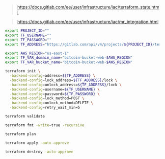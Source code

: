 > https://docs.gitlab.com/ee/user/infrastructure/iac/terraform_state.html

> https://docs.gitlab.com/ee/user/infrastructure/iac/mr_integration.html

```bash
export PROJECT_ID=""
export TF_USERNAME=""
export TF_PASSWORD=""
export TF_ADDRESS="https://gitlab.com/api/v4/projects/${PROJECT_ID}/terraform/state/state"

export AWS_REGION="us-east-1"
export TF_VAR_domain_name="bitcoin-bucket-web-$AWS_REGION"
export TF_VAR_bucket_name="bitcoin-bucket-web-$AWS_REGION"

terraform init \
  -backend-config=address=${TF_ADDRESS} \
  -backend-config=lock_address=${TF_ADDRESS}/lock \
  -backend-config=unlock_address=${TF_ADDRESS}/lock \
  -backend-config=username=${TF_USERNAME} \
  -backend-config=password=${TF_PASSWORD} \
  -backend-config=lock_method=POST \
  -backend-config=unlock_method=DELETE \
  -backend-config=retry_wait_min=5

terraform validate

terraform fmt -write=true -recursive

terraform plan

terraform apply -auto-approve

terraform destroy -auto-approve
```
